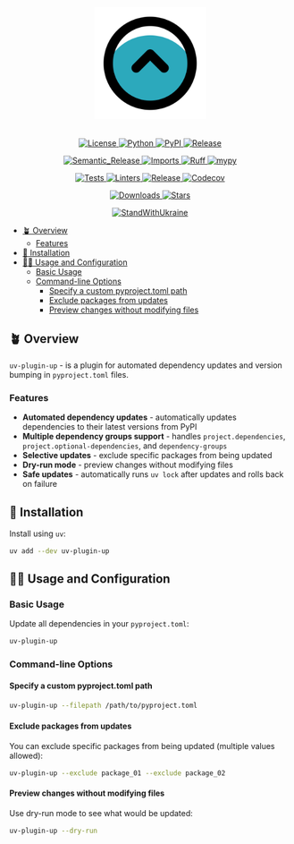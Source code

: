 <div align="center">
  <img alt="logo" src="https://github.com/pivoshenko/uv-plugin-up/blob/main/assets/logo.svg?raw=True" height=200>
</div>

<br>

<p align="center">
  <a href="https://opensource.org/licenses/MIT">
    <img alt="License" src="https://img.shields.io/pypi/l/uv-plugin-up?style=flat-square&logo=opensourceinitiative&logoColor=white&color=0A6847&label=License">
  </a>
  <a href="https://pypi.org/project/uv-plugin-up">
    <img alt="Python" src="https://img.shields.io/pypi/pyversions/uv-plugin-up?style=flat-square&logo=python&logoColor=white&color=4856CD&label=Python">
  </a>
  <a href="https://pypi.org/project/uv-plugin-up">
    <img alt="PyPI" src="https://img.shields.io/pypi/v/uv-plugin-up?style=flat-square&logo=pypi&logoColor=white&color=4856CD&label=PyPI">
  </a>
  <a href="https://github.com/pivoshenko/uv-plugin-up/releases">
    <img alt="Release" src="https://img.shields.io/github/v/release/pivoshenko/uv-plugin-up?style=flat-square&logo=github&logoColor=white&color=4856CD&label=Release">
  </a>
</p>

<p align="center">
  <a href="https://semantic-release.gitbook.io">
    <img alt="Semantic_Release" src="https://img.shields.io/badge/Semantic_Release-angular-e10079?style=flat-square&logo=semanticrelease&logoColor=white&color=D83A56">
  </a>
  <a href="https://pycqa.github.io/isort">
    <img alt="Imports" src="https://img.shields.io/badge/Imports-isort-black.svg?style=flat-square&logo=improvmx&logoColor=white&color=637A9F&">
  </a>
  <a href="https://docs.astral.sh/ruff">
    <img alt="Ruff" src="https://img.shields.io/badge/Style-ruff-black.svg?style=flat-square&logo=ruff&logoColor=white&color=D7FF64">
  </a>
  <a href="https://mypy.readthedocs.io/en/stable/index.html">
    <img alt="mypy" src="https://img.shields.io/badge/mypy-checked-success.svg?style=flat-square&logo=pypy&logoColor=white&color=0A6847">
  </a>
</p>

<p align="center">
  <a href="https://github.com/pivoshenko/uv-plugin-up/actions/workflows/tests.yaml">
    <img alt="Tests" src="https://img.shields.io/github/actions/workflow/status/pivoshenko/uv-plugin-up/tests.yaml?label=Tests&style=flat-square&logo=pytest&logoColor=white&color=0A6847">
  </a>
  <a href="https://github.com/pivoshenko/uv-plugin-up/actions/workflows/linters.yaml">
    <img alt="Linters" src="https://img.shields.io/github/actions/workflow/status/pivoshenko/uv-plugin-up/linters.yaml?label=Linters&style=flat-square&logo=lintcode&logoColor=white&color=0A6847">
  </a>
  <a href="https://github.com/pivoshenko/uv-plugin-up/actions/workflows/release.yaml">
    <img alt="Release" src="https://img.shields.io/github/actions/workflow/status/pivoshenko/uv-plugin-up/release.yaml?label=Release&style=flat-square&logo=pypi&logoColor=white&color=0A6847">
  </a>
  <a href="https://codecov.io/gh/pivoshenko/uv-plugin-up" >
    <img alt="Codecov" src="https://img.shields.io/codecov/c/gh/pivoshenko/uv-plugin-up?token=cqRQxVnDR6&style=flat-square&logo=codecov&logoColor=white&color=0A6847&label=Coverage"/>
  </a>
</p>

<p align="center">
  <a href="https://pypi.org/project/uv-plugin-up">
    <img alt="Downloads" src="https://img.shields.io/pypi/dm/uv-plugin-up?style=flat-square&logo=pythonanywhere&logoColor=white&color=4856CD&label=Downloads">
  </a>
  <a href="https://github.com/pivoshenko/uv-plugin-up">
    <img alt="Stars" src="https://img.shields.io/github/stars/pivoshenko/uv-plugin-up?style=flat-square&logo=apachespark&logoColor=white&color=4856CD&label=Stars">
  </a>
</p>

<p align="center">
  <a href="https://stand-with-ukraine.pp.ua">
    <img alt="StandWithUkraine" src="https://img.shields.io/badge/Support-Ukraine-FFC93C?style=flat-square&labelColor=07689F">
  </a>
</p>

- [🪴 Overview](#-overview)
  - [Features](#features)
- [🌙 Installation](#-installation)
- [🧙‍♂️ Usage and Configuration](#️-usage-and-configuration)
  - [Basic Usage](#basic-usage)
  - [Command-line Options](#command-line-options)
    - [Specify a custom pyproject.toml path](#specify-a-custom-pyprojecttoml-path)
    - [Exclude packages from updates](#exclude-packages-from-updates)
    - [Preview changes without modifying files](#preview-changes-without-modifying-files)

## 🪴 Overview

`uv-plugin-up` - is a plugin for automated dependency updates and version bumping in `pyproject.toml` files.

### Features

- **Automated dependency updates** - automatically updates dependencies to their latest versions from PyPI
- **Multiple dependency groups support** - handles `project.dependencies`, `project.optional-dependencies`, and `dependency-groups`
- **Selective updates** - exclude specific packages from being updated
- **Dry-run mode** - preview changes without modifying files
- **Safe updates** - automatically runs `uv lock` after updates and rolls back on failure

## 🌙 Installation

Install using `uv`:

```bash
uv add --dev uv-plugin-up
```

## 🧙‍♂️ Usage and Configuration

### Basic Usage

Update all dependencies in your `pyproject.toml`:

```bash
uv-plugin-up
```

### Command-line Options

#### Specify a custom pyproject.toml path

```bash
uv-plugin-up --filepath /path/to/pyproject.toml
```

#### Exclude packages from updates

You can exclude specific packages from being updated (multiple values allowed):

```bash
uv-plugin-up --exclude package_01 --exclude package_02
```

#### Preview changes without modifying files

Use dry-run mode to see what would be updated:

```bash
uv-plugin-up --dry-run
```

